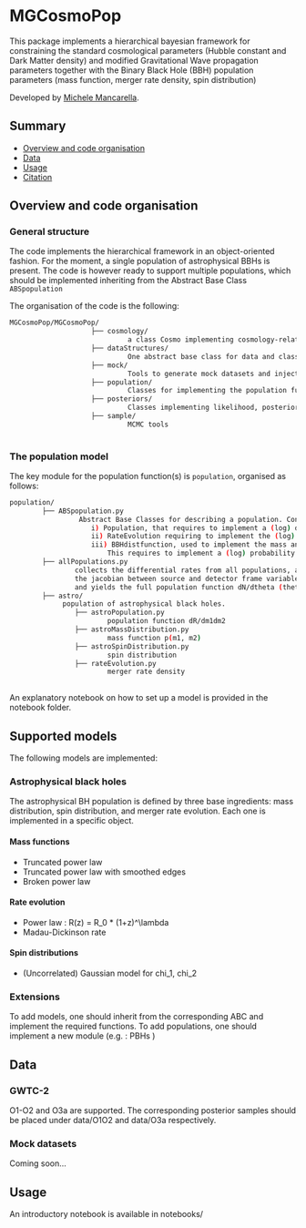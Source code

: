# MGCosmoPop
This package implements a hierarchical bayesian framework for constraining the standard cosmological parameters (Hubble constant and Dark Matter density) and modified Gravitational Wave propagation parameters together with the Binary Black Hole (BBH) population parameters (mass function, merger rate density, spin distribution)


Developed by [Michele Mancarella](<https://github.com/Mik3M4n>).


## Summary


* [Overview and code organisation](https://github.com/CosmoStatGW/MGCosmoPop#Overview-and-code-organisation)
* [Data](https://github.com/CosmoStatGW/MGCosmoPop#Data)
* [Usage](https://github.com/CosmoStatGW/MGCosmoPop#Usage)
*  [Citation](https://github.com/CosmoStatGW/MGCosmoPop#citation)



## Overview and code organisation

### General structure
The code implements the hierarchical framework in an object-oriented fashion. 
For the moment, a single population of astrophysical BBHs is present. The code is however ready to support multiple populations, which should be implemented inheriting from the Abstract Base Class ```ABSpopulation```


The organisation of the code is the following:

```bash
MGCosmoPop/MGCosmoPop/
					├── cosmology/ 
							 a class Cosmo implementing cosmology-related functions
					├── dataStructures/
							 One abstract base class for data and classes for reading and using mock data and data from the O1-O2 and O3a observing runs. Classes for reading and using injections to compute selection effects are also there
					├── mock/
							 Tools to generate mock datasets and injections
					├── population/
							 Classes for implementing the population function. Described below separately
					├── posteriors/
							 Classes implementing likelihood, posterior and selection effects
					├── sample/
							 MCMC tools
						
```		

### The population model

The key module for the population function(s) is ```population```, organised as follows:

```bash
population/
		├── ABSpopulation.py
				 Abstract Base Classes for describing a population. Contains three ABCs: 
					i) Population, that requires to implement a (log) differential rate log(dR/dm1 dm2 )  
					ii) RateEvolution requiring to implement the (log) differential log ( dN/dV dt )  = log ( R(z) ) 
					iii) BBHdistfunction, used to implement the mass and spin distribution. 
						This requires to implement a (log) probability distribution log p(m1, m2) or log p(chi1, chi2)
		├── allPopulations.py
				collects the differential rates from all populations, adds the volume element jacobian, 
				the jacobian between source and detector frame variables, observation time, 
				and yields the full population function dN/dtheta (theta = {m1_det, m2_det , dL, chi_1, chi_2...})
		├── astro/ 
			 population of astrophysical black holes. 
			 	├── astroPopulation.py
			 			population function dR/dm1dm2
			 	├── astroMassDistribution.py 
			 			mass function p(m1, m2)
				├── astroSpinDistribution.py 
			 			spin distribution
			 	├── rateEvolution.py
			 			merger rate density 
					
```		

An explanatory notebook on how to set up a model is provided in the notebook folder.

## Supported models

The following models are implemented: 

### Astrophysical black holes

The astrophysical BH population is defined by three base ingredients: mass distribution, spin distribution, and merger rate evolution. Each one is implemented in a specific object.

#### Mass functions
* Truncated power law
* Truncated power law with smoothed edges
* Broken power law

#### Rate evolution
* Power law : R(z) = R_0 * (1+z)^\lambda
* Madau-Dickinson rate

#### Spin distributions
* (Uncorrelated) Gaussian model for chi\_1, chi\_2

### Extensions

To add models, one should inherit from the corresponding ABC and implement the required functions. 
To add populations, one should implement a new module (e.g. : PBHs )


## Data
### GWTC-2

O1-O2 and O3a are supported. The corresponding posterior samples should be placed under data/O1O2 and data/O3a respectively.

### Mock datasets
Coming soon...

## Usage

An introductory notebook is available in notebooks/
